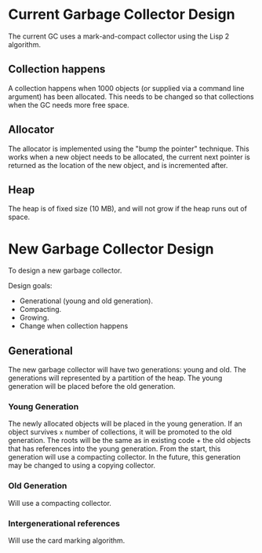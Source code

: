 Current Garbage Collector Design
================================
The current GC uses a mark-and-compact collector using the Lisp 2 algorithm.

## Collection happens
A collection happens when 1000 objects (or supplied via a command line argument) has been allocated. This needs to be changed so that collections when the GC needs more free space.

## Allocator
The allocator is implemented using the "bump the pointer" technique. This works when a new object needs to be allocated, the current next pointer is returned as the location of the new object, and is incremented after.

## Heap
The heap is of fixed size (10 MB), and will not grow if the heap runs out of space.

New Garbage Collector Design
============================
To design a new garbage collector.

Design goals:
* Generational (young and old generation).
* Compacting.
* Growing.
* Change when collection happens

## Generational
The new garbage collector will have two generations: young and old. The generations will represented by a partition of the heap. The young generation will be placed before the old generation.

### Young Generation
The newly allocated objects will be placed in the young generation. If an object survives `x` number of collections, it will be promoted to the old generation.
The roots will be the same as in existing code + the old objects that has references into the young generation.
From the start, this generation will use a compacting collector. In the future, this generation may be changed to using a copying collector.

### Old Generation
Will use a compacting collector.

### Intergenerational references
Will use the card marking algorithm.
